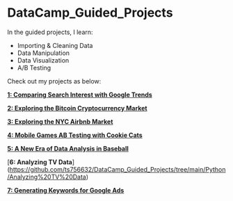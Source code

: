 # DataCamp_Guided_Projects

In the guided projects, I learn:

 - Importing & Cleaning Data
 - Data Manipulation
 - Data Visualization
 - A/B Testing
 

Check out my projects as below:

[**1: Comparing Search Interest with Google Trends**](https://github.com/ts756632/DataCamp_Guided_Projects/tree/main/Python/Comparing%20Search%20Interest%20with%20Google%20Trends)

[**2: Exploring the Bitcoin Cryptocurrency Market**](https://github.com/ts756632/DataCamp_Guided_Projects/tree/main/Python/Exploring%20the%20Bitcoin%20Cryptocurrency%20Market)

[**3: Exploring the NYC Airbnb Market**](https://github.com/ts756632/DataCamp_Guided_Projects/tree/main/Python/Exploring%20the%20NYC%20Airbnb%20Market)

[**4: Mobile Games AB Testing with Cookie Cats**](https://github.com/ts756632/DataCamp_Guided_Projects/tree/main/Python/Mobile%20Games%20AB%20Testing%20with%20Cookie%20Cats)

[**5: A New Era of Data Analysis in Baseball**](https://github.com/ts756632/DataCamp_Guided_Projects/tree/main/Python/A%20New%20Era%20of%20Data%20Analysis%20in%20Baseball)

[**6: Analyzing TV Data**]
(https://github.com/ts756632/DataCamp_Guided_Projects/tree/main/Python/Analyzing%20TV%20Data)

[**7: Generating Keywords for Google Ads**](https://github.com/ts756632/DataCamp_Guided_Projects/tree/main/Python/Generating%20Keywords%20for%20Google%20Ads)


